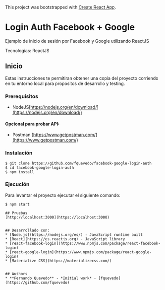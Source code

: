 ﻿This project was bootstrapped with [Create React App](https://github.com/facebook/create-react-app).

# Login Auth Facebook + Google

Ejemplo de inicio de sesión por Facebook y Google utilizando ReactJS

Tecnologias: ReactJS

## Inicio
Estas instrucciones te permitiran obtener una copia del proyecto corriendo en tu entorno local para propositos de desarrollo y testing.

### Prerequisitos
* NodeJS[https://nodejs.org/en/download/](https://nodejs.org/en/download/)

#### Opcional para probar API:
* Postman [https://www.getpostman.com/](https://www.getpostman.com/)

### Instalación
```
$ git clone https://github.com/fquevedo/facebook-google-login-auth
$ cd facebook-google-login-auth
$ npm install
```

### Ejecución
Para levantar el proyecto ejecutar el siguiente comando:
```
$ npm start

## Pruebas
[http://localhost:3000](https://localhost:3000)


## Desarrollado con:
* [Node.js](https://nodejs.org/es/) - JavaScript runtime built 
* [React](https://es.reactjs.org) - JavaScript library
* [react-facebook-login](https://www.npmjs.com/package/react-facebook-login)
* [react-google-login](https://www.npmjs.com/package/react-google-login)
* [Materialize CSS](https://materializecss.com/)


## Authors
* **Fernando Quevedo** - *Initial work* - [fquevedo](https://github.com/fquevedo)
